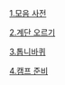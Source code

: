 [1.모음 사전](https://pro-grammers.tistory.com/43)

[2.계단 오르기](https://pro-grammers.tistory.com/40)

[3.톱니바퀴](https://pro-grammers.tistory.com/44)

[4.캠프 준비](https://pro-grammers.tistory.com/45)

